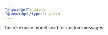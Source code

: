 ```yaml
---
"anywidget": patch
"@anywidget/types": patch
---
```


fix: re-expose model.send for custom messages
